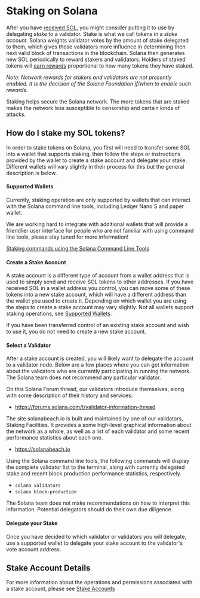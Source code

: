 # Staking on Solana

After you have [received SOL](transfer-tokens.md), you might consider putting
it to use by delegating *stake* to a validator. Stake is what we call tokens
in a *stake account*. Solana weights validator votes by the amount of stake
delegated to them, which gives those validators more influence in determining
then next valid block of transactions in the blockchain. Solana then generates
new SOL periodically to reward stakers and validators. Holders of
staked tokens will [earn rewards](../implemented-proposals/staking-rewards.md)
proportional to how many tokens they have staked.

*Note: Network rewards for stakers and validators are not presently enabled.
It is the decision of the Solana Foundation if/when to enable such rewards.*

Staking helps secure the Solana network. The more tokens that are staked makes
the network less susceptible to censorship and certain kinds of attacks.

## How do I stake my SOL tokens?
In order to stake tokens on Solana, you first will need to transfer some SOL
into a wallet that supports staking, then follow the steps or instructions
provided by the wallet to create a stake account and delegate your stake.
Different wallets will vary slightly in their process for this but the general
description is below.

#### Supported Wallets
Currently, staking operation are only supported by wallets that can interact
with the Solana command line tools, including Ledger Nano S and paper wallet.

We are working hard to integrate with additional wallets that will provide a
friendlier user interface for people who are not familiar with using command
line tools, please stay tuned for more information!

[Staking commands using the Solana Command Line Tools](../cli/staking-operations.md)

#### Create a Stake Account
A stake account is a different type of account from a wallet address
that is used to simply send and receive SOL tokens to other addresses. If you
have received SOL in a wallet address you control, you can move some of
these tokens into a new stake account, which will have a different address
than the wallet you used to create it.  Depending on which wallet you are using
the steps to create a stake account may vary slightly.  Not all wallets support
staking operations, see [Supported Wallets](#supported-wallets).

If you have been transferred control of an existing stake account and wish to
use it, you do not need to create a new stake account.

#### Select a Validator
After a stake account is created, you will likely want to delegate the account
to a validator node.  Below are a few places where you can get information about
the validators who are currently participating in running the network.
The Solana team does not recommend any particular validator.

On this Solana Forum thread, our validators introduce themselves, along with
some description of their history and services:
 - https://forums.solana.com/t/validator-information-thread

The site solanabeach.io is built and maintained by one of our validators,
Staking Facilities.  It provides a some high-level graphical information about
the network as a whole, as well as a list of each validator and some recent
performance statistics about each one.
 - https://solanabeach.io

Using the Solana command line tools, the following commands will display the
complete validator list to the terminal, along with currently delegated stake
and recent block production performance statistics, respectively.
 - `solana validators`
 - `solana block-production`

The Solana team does not make recommendations on how to interpret this
information.  Potential delegators should do their own due diligence.

#### Delegate your Stake
Once you have decided to which validator or validators you will delegate, use
a supported wallet to delegate your stake account to the validator's vote
account address.

## Stake Account Details
For more information about the operations and permissions associated with a
stake account, please see [Stake Accounts](stake-accounts.md)
